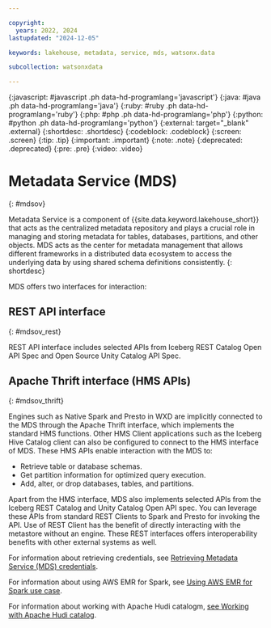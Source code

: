 ```yaml
---

copyright:
  years: 2022, 2024
lastupdated: "2024-12-05"

keywords: lakehouse, metadata, service, mds, watsonx.data

subcollection: watsonxdata

---
```


{:javascript: #javascript .ph data-hd-programlang='javascript'}
{:java: #java .ph data-hd-programlang='java'}
{:ruby: #ruby .ph data-hd-programlang='ruby'}
{:php: #php .ph data-hd-programlang='php'}
{:python: #python .ph data-hd-programlang='python'}
{:external: target="_blank" .external}
{:shortdesc: .shortdesc}
{:codeblock: .codeblock}
{:screen: .screen}
{:tip: .tip}
{:important: .important}
{:note: .note}
{:deprecated: .deprecated}
{:pre: .pre}
{:video: .video}

# Metadata Service (MDS)
{: #mdsov}

Metadata Service is a component of {{site.data.keyword.lakehouse_short}} that acts as the centralized metadata repository and plays a crucial role in managing and storing metadata for tables, databases, partitions, and other objects. MDS acts as the center for metadata management that allows different frameworks in a distributed data ecosystem to access the underlying data by using shared schema definitions consistently.
{: shortdesc}

MDS offers two interfaces for interaction:

## REST API interface
{: #mdsov_rest}

REST API interface includes selected APIs from Iceberg REST Catalog Open API Spec and Open Source Unity Catalog API Spec.

## Apache Thrift interface (HMS APIs)
{: #mdsov_thrift}

Engines such as Native Spark and Presto in WXD are implicitly connected to the MDS through the Apache Thrift interface, which implements the standard HMS functions. Other HMS Client applications such as the Iceberg Hive Catalog client can also be configured to connect to the HMS interface of MDS. These HMS APIs enable interaction with the MDS to:

- Retrieve table or database schemas.
- Get partition information for optimized query execution.
- Add, alter, or drop databases, tables, and partitions.

Apart from the HMS interface, MDS also implements selected APIs from the Iceberg REST Catalog and Unity Catalog Open API spec. You can leverage these APIs from standard REST Clients to Spark and Presto for invoking the API. Use of REST Client has the benefit of directly interacting with the metastore without an engine. These REST interfaces offers interoperability benefits with other external systems as well.

For information about retrieving credentials, see [Retrieving Metadata Service (MDS) credentials](watsonxdata?topic=watsonxdata-hms).

For information about using AWS EMR for Spark, see [Using AWS EMR for Spark use case](watsonxdata?topic=watsonxdata-spark-emr).

For information about working with Apache Hudi catalogm, [see Working with Apache Hudi catalog](watsonxdata?topic=watsonxdata-hudi_ext_sp).
